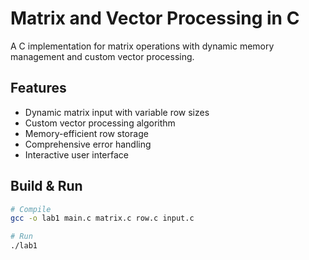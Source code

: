 # Matrix and Vector Processing in C

A C implementation for matrix operations with dynamic memory management and custom vector processing.

## Features

- Dynamic matrix input with variable row sizes
- Custom vector processing algorithm
- Memory-efficient row storage
- Comprehensive error handling
- Interactive user interface

## Build & Run
```bash
# Compile
gcc -o lab1 main.c matrix.c row.c input.c

# Run
./lab1
